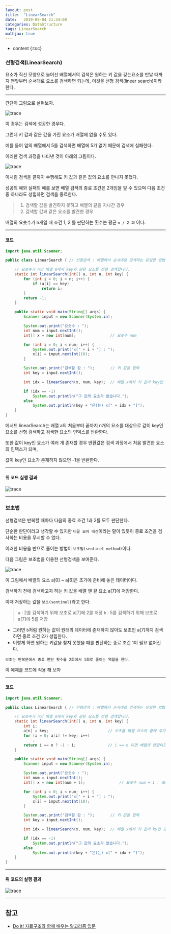 ```yaml
---
layout: post
title:  "LinearSearch"
date:   2019-09-04 21:34:00
categories: DataStructure
tags: LinearSearch
mathjax: true
---
```


* content
{:toc}


### 선형검색(LinearSearch)
요소가 직선 모양으로 늘어선 배열에서의 검색은 원하는 키 값을 갖는요소를 만날 때까지 맨앞부터 순서대로 요소를 검색하면 되는데, 이것을 선형 검색(linear search)이라 한다.  
  

---
간단히 그림으로 살펴보자.

![trace](/img/linearSearch1.png)

이 경우는 검색에 성공한 경우다.

그런데 키 값과 같은 값을 가진 요소가 배열에 없을 수도 있다.

예를 들어 앞의 배열에서 5를 검색하면 배열에 5가 없기 때문에 검색에 실패한다.

이러한 검색 과정을 나타낸 것이 아래의 그림이다.

![trace](/img/linearSearch2.png)

이처럼 검색을 끝까지 수행해도 키 값과 같은 값의 요소를 만나지 못했다.

성공의 예와 실패의 예를 보면 배열 검색의 종료 조건은 2개임을 알 수 있으며 다음 조건중 하나라도 성립하면 검색을 종료한다.

> 1. 검색할 값을 발견하지 못하고 배열의 끝을 지나간 경우
> 2. 검색할 값과 같은 요소를 발견한 경우

배열의 요솟수가 n개일 때 조건 1, 2 를 판단하는 횟수는 평균 `n / 2 회` 이다.



---  

#### 코드
```java
import java.util.Scanner;

public class LinearSearch { // 선형검색 : 배열에서 순서대로 검색하는 유일한 방법.

    // 요솟수가 n인 배열 a에서 key와 같은 요소를 선형 검색합니다.
    static int linearSearch(int[] a, int n, int key) {
        for (int i = 0; i < n; i++) {
            if (a[i] == key)
                return i;
        }
        return -1;
    }

    public static void main(String[] args) {
        Scanner input = new Scanner(System.in);

        System.out.print("요솟수 : ");
        int num = input.nextInt();
        int[] x = new int[num];               // 요솟수 num

        for (int i = 0; i < num; i++) {
            System.out.print("x[" + i + "] : ");
            x[i] = input.nextInt(10);
        }

        System.out.print("검색할 값 : ");       // 키 값을 입력
        int key = input.nextInt();

        int idx = linearSearch(x, num, key);  // 배열 x에서 키 값이 key인 요소를 검색

        if (idx == -1)
            System.out.println("그 값의 요소가 없습니다.");
        else
            System.out.println(key + "은(는) x[" + idx + "]");
    }
}
```
메서드 linearSearch는 배열 a의 처음부터 끝까지 n개의 요소를 대상으로 값이 key인 요소를 선형 검색하고 검색한 요소의 인덱스를 반환한다.

또한 값이 key인 요소가 여러 개 존재할 경우 반환값은 검색 과정에서 처음 발견한 요소의 인덱스가 되며,

값이 key인 요소가 존재하지 않으면 -1을 반환한다.

---
#### 위 코드 실행 결과  

![trace](/img/linearSearchResult.png)

---
### 보초법
선형검색은 반복할 때마다 다음의 종료 조건 1과 2를 모두 판단한다.

단순한 판단이라고 생각할 수 있지만 `티끌 모아 태산`이라는 말이 있듯이 종료 조건을 검사하는 비용을 무시할 수 없다.

이러한 비용을 반으로 줄이는 방법이 `보초법(sentinel method)`이다.

다음 그림은 보초법을 이용한 선형검색을 보여준다.

![trace](/img/linearSearch3.png)

이 그림에서 배열의 요소 a[0] ~ a[6]은 초기에 준비해 놓은 데이터이다.

검색하기 전에 검색하고자 하는 키 값을 배열 맨 끝 요소 a[7]에 저장한다.

이때 저장하는 값을 `보초(sentinel)`라고 한다.

> `a` : 2를 검색하기 위해 보초로 a[7]에 2를 저장
> `b` : 5를 검색하기 위해 보초로 a[7]에 5를 저장  

- 그러면 `b`처럼 원하는 값이 원래의 데이터에 존재하지 않아도 보초인 a[7]까지 검색하면 종료 조건 2가 성립한다.
- 이렇게 하면 원하는 키값을 찾지 못했을 때를 판단하는 종료 조건 1이 필요 없어진다.

```
보초는 반복문에서 종료 판단 횟수를 2회에서 1회로 줄이는 역할을 한다.
```

이 예제를 코드에 적용 해 보자

---
#### 코드
```java
import java.util.Scanner;

public class LinearSearch { // 선형검색 : 배열에서 순서대로 검색하는 유일한 방법.

    // 요솟수가 n인 배열 a에서 key와 같은 요소를 선형 검색합니다.
    static int linearSearch(int[] a, int n, int key) {
        int i;
        a[n] = key;                          // 보초를 배열 요소의 끝에 추가
        for (i = 0; a[i] != key; i++)
            ;
        return i == n ? -1 : i;              // i == n 이면 배열의 맨끝이므} - 1을 반환
    }

    public static void main(String[] args) {
        Scanner input = new Scanner(System.in);

        System.out.print("요솟수 : ");
        int num = input.nextInt();
        int[] x = new int[num + 1];               // 요솟수 num + 1 : 보초값을 넣어주기 위해서

        for (int i = 0; i < num; i++) {
            System.out.print("x[" + i + "] : ");
            x[i] = input.nextInt(10);
        }

        System.out.print("검색할 값 : ");       // 키 값을 입력
        int key = input.nextInt();

        int idx = linearSearch(x, num, key);  // 배열 x에서 키 값이 ky인 요소를 검색

        if (idx == -1)
            System.out.println("그 값의 요소가 없습니다.");
        else
            System.out.println(key + "은(는) x[" + idx + "]");
    }
}
```

---
#### 위 코드의 실행 결과
![trace](/img/linearSearchResult.png)

---
## 참고  

* [Do it! 자료구조와 함께 배우는 알고리즘 입문]()  
